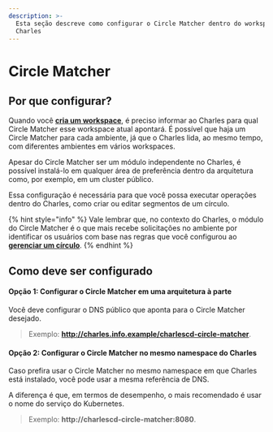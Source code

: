 ```yaml
---
description: >-
  Esta seção descreve como configurar o Circle Matcher dentro do workspace no
  Charles
---
```


# Circle Matcher

## Por que configurar?

Quando você  [**cria um workspace**](./), é preciso informar ao Charles para qual Circle Matcher esse workspace atual apontará. É possível que haja um Circle Matcher para cada ambiente, já que o Charles lida, ao mesmo tempo, com diferentes ambientes em vários workspaces. 

Apesar do Circle Matcher ser um módulo independente no Charles, é possível instalá-lo em qualquer área de preferência dentro da arquitetura como, por exemplo, em um cluster público. 

Essa configuração é necessária para que você possa executar operações dentro do Charles, como criar ou editar segmentos de um círculo. 

{% hint style="info" %}
Vale lembrar que, no contexto do Charles, o módulo do Circle Matcher é o que mais recebe solicitações no ambiente por identificar os usuários com base nas regras que você configurou ao [**gerenciar um círculo**](../../referencia/circulos.md#como-criar-circulos). 
{% endhint %}

## Como deve ser configurado

#### Opção 1: Configurar o Circle Matcher em uma arquitetura à parte

Você deve configurar o DNS público que aponta para o Circle Matcher desejado.

> Exemplo: **http://charles.info.example/charlescd-circle-matcher**.



#### Opção 2: Configurar o Circle Matcher no mesmo namespace do Charles 

Caso prefira usar o Circle Matcher no mesmo namespace em que Charles está instalado, você pode usar a mesma referência de DNS. 

A diferença é que, em termos de desempenho, o mais recomendado é usar o nome do serviço do Kubernetes. 

> Exemplo: **http://charlescd-circle-matcher:8080**.

